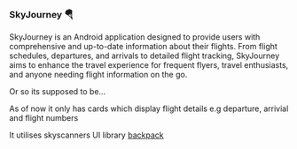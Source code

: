 ### **SkyJourney** 🪂

SkyJourney is an Android application designed to provide users with comprehensive and up-to-date information about their flights. From flight schedules, departures, and arrivals to detailed flight tracking, SkyJourney aims to enhance the travel experience for frequent flyers, travel enthusiasts, and anyone needing flight information on the go.

Or so its supposed to be...

As of now it only has cards which display flight details e.g departure, arrivial and flight numbers

It utilises skyscanners UI library [backpack](https://www.skyscanner.design/latest/welcome-to-backpack-Mtf5OEo4)

